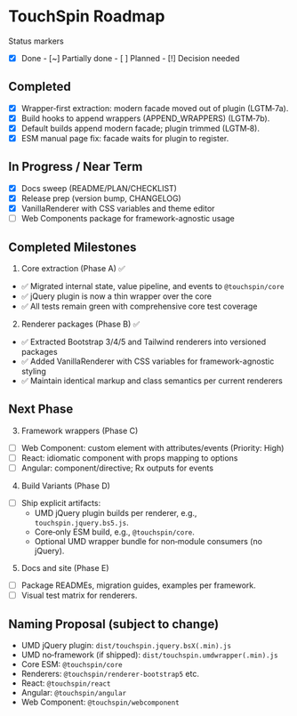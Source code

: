 # TouchSpin Roadmap

Status markers
- [x] Done  - [~] Partially done  - [ ] Planned  - [!] Decision needed

## Completed
- [x] Wrapper‑first extraction: modern facade moved out of plugin (LGTM‑7a).  
- [x] Build hooks to append wrappers (APPEND_WRAPPERS) (LGTM‑7b).  
- [x] Default builds append modern facade; plugin trimmed (LGTM‑8).  
- [x] ESM manual page fix: facade waits for plugin to register.

## In Progress / Near Term
- [x] Docs sweep (README/PLAN/CHECKLIST)  
- [x] Release prep (version bump, CHANGELOG)
- [x] VanillaRenderer with CSS variables and theme editor
- [ ] Web Components package for framework-agnostic usage

## Completed Milestones
1) Core extraction (Phase A) ✅
- ✅ Migrated internal state, value pipeline, and events to `@touchspin/core`
- ✅ jQuery plugin is now a thin wrapper over the core
- ✅ All tests remain green with comprehensive core test coverage

2) Renderer packages (Phase B) ✅
- ✅ Extracted Bootstrap 3/4/5 and Tailwind renderers into versioned packages
- ✅ Added VanillaRenderer with CSS variables for framework-agnostic styling
- ✅ Maintain identical markup and class semantics per current renderers

## Next Phase
3) Framework wrappers (Phase C)
- [ ] Web Component: custom element with attributes/events (Priority: High)
- [ ] React: idiomatic component with props mapping to options  
- [ ] Angular: component/directive; Rx outputs for events

4) Build Variants (Phase D)
- [ ] Ship explicit artifacts:
  - UMD jQuery plugin builds per renderer, e.g., `touchspin.jquery.bs5.js`.  
  - Core‑only ESM build, e.g., `@touchspin/core`.  
  - Optional UMD wrapper bundle for non‑module consumers (no jQuery).

5) Docs and site (Phase E)
- [ ] Package READMEs, migration guides, examples per framework.  
- [ ] Visual test matrix for renderers.

## Naming Proposal (subject to change)
- UMD jQuery plugin: `dist/touchspin.jquery.bsX(.min).js`  
- UMD no‑framework (if shipped): `dist/touchspin.umdwrapper(.min).js`  
- Core ESM: `@touchspin/core`  
- Renderers: `@touchspin/renderer-bootstrap5` etc.  
- React: `@touchspin/react`  
- Angular: `@touchspin/angular`  
- Web Component: `@touchspin/webcomponent`

